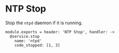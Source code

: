 
# NTP Stop

Stop the `ntpd` daemon if it is running.

    module.exports = header: 'NTP Stop', handler: ->
      @service.stop
        name: 'ntpd'
        code_stopped: [1, 3]
